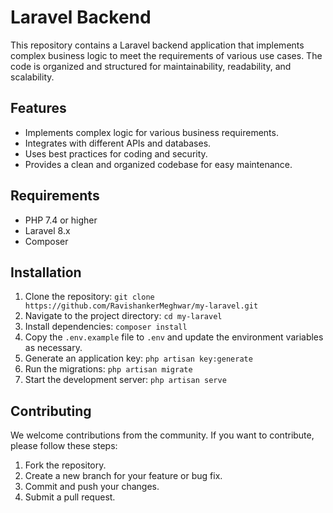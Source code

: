 # Laravel Backend

This repository contains a Laravel backend application that implements complex business logic to meet the requirements of various use cases. The code is organized and structured for maintainability, readability, and scalability.

## Features
- Implements complex logic for various business requirements.
- Integrates with different APIs and databases.
- Uses best practices for coding and security.
- Provides a clean and organized codebase for easy maintenance.

## Requirements
- PHP 7.4 or higher
- Laravel 8.x
- Composer

## Installation
1. Clone the repository: `git clone https://github.com/RavishankerMeghwar/my-laravel.git`
2. Navigate to the project directory: `cd my-laravel`
3. Install dependencies: `composer install`
4. Copy the `.env.example` file to `.env` and update the environment variables as necessary.
5. Generate an application key: `php artisan key:generate`
6. Run the migrations: `php artisan migrate`
7. Start the development server: `php artisan serve`

## Contributing
We welcome contributions from the community. If you want to contribute, please follow these steps:
1. Fork the repository.
2. Create a new branch for your feature or bug fix.
3. Commit and push your changes.
4. Submit a pull request.
